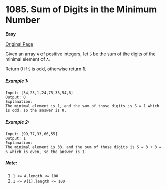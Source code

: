 # 1085. Sum of Digits in the Minimum Number

**Easy**

[Original Page](https://leetcode.com/problems/sum-of-digits-in-the-minimum-number/)

Given an array `A` of positive integers, let `S` be the sum of the digits of the minimal element of `A`.

Return 0 if `S` is odd, otherwise return 1.

##### Example 1:
```
Input: [34,23,1,24,75,33,54,8]
Output: 0
Explanation: 
The minimal element is 1, and the sum of those digits is S = 1 which is odd, so the answer is 0.
```

##### Example 2:
```
Input: [99,77,33,66,55]
Output: 1
Explanation: 
The minimal element is 33, and the sum of those digits is S = 3 + 3 = 6 which is even, so the answer is 1.
```

##### Note:
1. `1 <= A.length <= 100`
2. `1 <= A[i].length <= 100`
